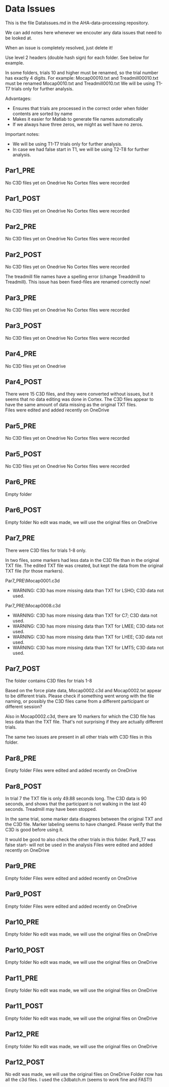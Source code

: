 # Data Issues

This is the file DataIssues.md in the AHA-data-processing repository.

We can add notes here whenever we encouter any data issues that need to be looked at.

When an issue is completely resolved, just delete it!

Use level 2 headers (double hash sign) for each folder.  See below for example.

In some folders, trials 10 and higher must be renamed, so the trial number has exactly 4 digits.  For example:
Mocap00010.txt and Treadmill00010.txt must be renamed Mocap0010.txt and Treadmill0010.txt
We will be using T1-T7 trials only for further analysis.

Advantages:
* Ensures that trials are processed in the correct order when folder contents are sorted by name
* Makes it easier for Matlab to generate file names automatically
* If we always have three zeros, we might as well have no zeros.

Important notes: 
* We will be using T1-T7 trials only for further analysis.
* In case we had false start in T1, we will be using T2-T8 for further analysis.


## Par1_PRE
No C3D files yet on Onedrive
No Cortex files were recorded

## Par1_POST
No C3D files yet on Onedrive
No Cortex files were recorded

## Par2_PRE
No C3D files yet on Onedrive
No Cortex files were recorded

## Par2_POST
No C3D files yet on Onedrive
No Cortex files were recorded

The treadmill file names have a spelling error (change Treaddmill to Treadmill).
This issue has been fixed-files are renamed correctly now!

## Par3_PRE
No C3D files yet on Onedrive
No Cortex files were recorded

## Par3_POST
No C3D files yet on Onedrive
No Cortex files were recorded

## Par4_PRE
No C3D files yet on Onedrive

## Par4_POST
There were 15 C3D files, and they were converted without issues, but it seems that no data editing was done in Cortex.  The C3D files appear to have the same amount of data missing as the original TXT files.  
Files were edited and added recently on OneDrive 

## Par5_PRE
No C3D files yet on Onedrive
No Cortex files were recorded

## Par5_POST
No C3D files yet on Onedrive
No Cortex files were recorded

## Par6_PRE
Empty folder

## Par6_POST
Empty folder
No edit was made, we will use the original files on OneDrive 

## Par7_PRE
There were C3D files for trials 1-8 only.

In two files, some markers had less data in the C3D file than in the original TXT file.  The edited TXT file was created, but kept the data from the original TXT file (for those markers).

Par7_PRE\Mocap0001.c3d
* WARNING: C3D has more missing data than TXT for LSHO; C3D data not used.

Par7_PRE\Mocap0008.c3d
* WARNING: C3D has more missing data than TXT for C7; C3D data not used.
* WARNING: C3D has more missing data than TXT for LMEE; C3D data not used.
* WARNING: C3D has more missing data than TXT for LHEE; C3D data not used.
* WARNING: C3D has more missing data than TXT for LMT5; C3D data not used.


## Par7_POST

The folder contains C3D files for trials 1-8

Based on the force plate data, Mocap0002.c3d and Mocap0002.txt appear to be different trials.  Please check if something went wrong with the file naming, or possibly the C3D files came from a different participant or different session?

Also in Mocap0002.c3d, there are 10 markers for which the C3D file has less data than the TXT file.  That's not surprising if they are actually different trials.

The same two issues are present in all other trials with C3D files in this folder.

## Par8_PRE
Empty folder
Files were edited and added recently on OneDrive 


## Par8_POST
In trial 7 the TXT file is only 49.88 seconds long.  The C3D data is 90 seconds, and shows that the participant is not walking in the last 40 seconds.  Treadmill may have been stopped.

In the same trial, some marker data disagrees between the original TXT and the C3D file. Marker labeling seems to have changed.  Please verify that the C3D is good before using it.

It would be good to also check the other trials in this folder.
Par8_T7 was false start- will not be used in the analysis 
Files were edited and added recently on OneDrive 


## Par9_PRE
Empty folder
Files were edited and added recently on OneDrive 


## Par9_POST
Empty folder
Files were edited and added recently on OneDrive 


## Par10_PRE
Empty folder
No edit was made, we will use the original files on OneDrive 


## Par10_POST
Empty folder
No edit was made, we will use the original files on OneDrive 


## Par11_PRE
Empty folder
No edit was made, we will use the original files on OneDrive 


## Par11_POST
Empty folder
No edit was made, we will use the original files on OneDrive 


## Par12_PRE
Empty folder
No edit was made, we will use the original files on OneDrive 


## Par12_POST
No edit was made, we will use the original files on OneDrive 
Folder now has all the c3d files. I used the c3dbatch.m (seems to work fine and FAST!) 







